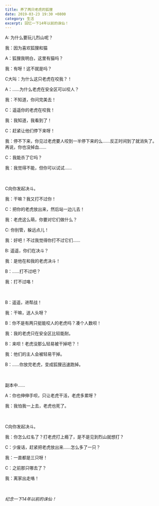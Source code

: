 ```yaml
---
title: 养了两只老虎的狐狸
date: 2019-03-23 19:30 +0800
category: 生活
excerpt: 回忆一下14年以前的诛仙！
---
```


A: 为什么要玩儿烈山呢？

我：因为喜欢狐狸和猫

A：狐狸我明白，这里有猫吗？

我：有呀！这不就是吗？

C大叫：为什么这只老虎在咬我？！

A：……为什么老虎在安全区可以咬人？

我：不知道，你问完美去！

C：遥遥你的老虎在咬我！

我：我知道，我看到了！

C：赶紧让他们停下来呀！

我：停不下来，你见过老虎要人咬到一半停下来的么……反正时间到了就消失了。再说，你也没掉血……

C：我能杀了它吗？

我：我觉得不能，但你可以试试……

　

C向你发起决斗。

我：干嘛？我又打不过你！

C：把你的老虎放出来，然后站一边儿去！

我：老虎这么萌，你要对它们做什么？

C: 你别管，躲远点儿！

我：好吧！不过我觉得你打不过它们……

B: 遥遥，你们在决斗？

我：是他在和我的老虎决斗！

B：……打不过吧？

我：打不过咯！

　

B：遥遥，进帮战！

我：干嘛，送人头呀？

B：你不是有两只挺能咬人的老虎吗？凑个人数呗！

我：我的老虎只在安全区比较能耐。

B：来呗！老虎没那么轻易被干掉吧？！

我：他们的主人会被轻易干掉。

B：……你放完老虎，变成狐狸迅速跑掉。

　

副本中……

A：你也伸伸手呗，只让老虎干活，老虎多累呀？

我：我怕我一上去，老虎也死了。

　

C向你发起决斗。

我：你怎么红名了？打老虎打上瘾了，是不是见到烈山就想打？

C：少废话，赶紧把老虎放出来……怎么多了一只？

我：一直都是三只呀！

C：之前那只哪去了？

我：离家出走咯！

　

*纪念一下14年以前的诛仙！*
